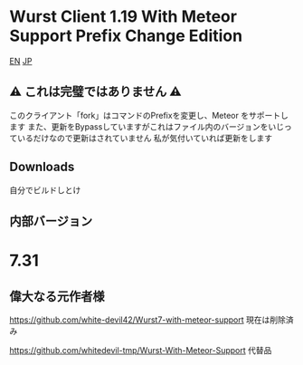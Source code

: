 # Wurst Client 1.19 With Meteor Support Prefix Change Edition

[EN](README.md) [JP](README_JP.md)

## ⚠ これは完璧ではありません ⚠

このクライアント「fork」はコマンドのPrefixを変更し、Meteor をサポートします
また、更新をBypassしていますがこれはファイル内のバージョンをいじっているだけなので更新はされていません
私が気付いていれば更新をします

## Downloads

自分でビルドしとけ

## 内部バージョン
# 7.31


## 偉大なる元作者様
https://github.com/white-devil42/Wurst7-with-meteor-support 現在は削除済み

https://github.com/whitedevil-tmp/Wurst-With-Meteor-Support 代替品
